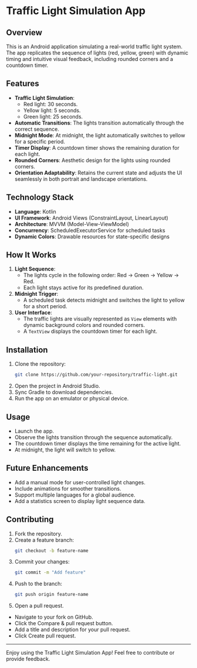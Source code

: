 # Traffic Light Simulation App

## Overview
This is an Android application simulating a real-world traffic light system. The app replicates the sequence of lights (red, yellow, green) with dynamic timing and intuitive visual feedback, including rounded corners and a countdown timer.

## Features
- **Traffic Light Simulation**:
  - Red light: 30 seconds.
  - Yellow light: 5 seconds.
  - Green light: 25 seconds.
- **Automatic Transitions**: The lights transition automatically through the correct sequence.
- **Midnight Mode**: At midnight, the light automatically switches to yellow for a specific period.
- **Timer Display**: A countdown timer shows the remaining duration for each light.
- **Rounded Corners**: Aesthetic design for the lights using rounded corners.
- **Orientation Adaptability**: Retains the current state and adjusts the UI seamlessly in both portrait and landscape orientations.

## Technology Stack
- **Language**: Kotlin
- **UI Framework**: Android Views (ConstraintLayout, LinearLayout)
- **Architecture**: MVVM (Model-View-ViewModel)
- **Concurrency**: ScheduledExecutorService for scheduled tasks
- **Dynamic Colors**: Drawable resources for state-specific designs

## How It Works
1. **Light Sequence**:
   - The lights cycle in the following order: Red → Green → Yellow → Red.
   - Each light stays active for its predefined duration.
2. **Midnight Trigger**:
   - A scheduled task detects midnight and switches the light to yellow for a short period.
3. **User Interface**:
   - The traffic lights are visually represented as `View` elements with dynamic background colors and rounded corners.
   - A `TextView` displays the countdown timer for each light.

## Installation
1. Clone the repository:
   ```bash
   git clone https://github.com/your-repository/traffic-light.git
   ```
2. Open the project in Android Studio.
3. Sync Gradle to download dependencies.
4. Run the app on an emulator or physical device.

## Usage
- Launch the app.
- Observe the lights transition through the sequence automatically.
- The countdown timer displays the time remaining for the active light.
- At midnight, the light will switch to yellow.

## Future Enhancements
- Add a manual mode for user-controlled light changes.
- Include animations for smoother transitions.
- Support multiple languages for a global audience.
- Add a statistics screen to display light sequence data.

## Contributing
1. Fork the repository.
2. Create a feature branch:
   ```bash
   git checkout -b feature-name
   ```
3. Commit your changes:
   ```bash
   git commit -m "Add feature"
   ```
4. Push to the branch:
   ```bash
   git push origin feature-name
   ```
5. Open a pull request.
- Navigate to your fork on GitHub.
- Click the Compare & pull request button.
- Add a title and description for your pull request.
- Click Create pull request.

---

Enjoy using the Traffic Light Simulation App! Feel free to contribute or provide feedback.
